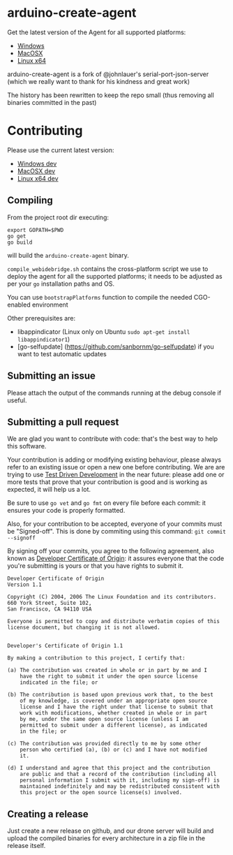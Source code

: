 arduino-create-agent
====================

Get the latest version of the Agent for all supported platforms:

* [Windows](http://downloads.arduino.cc/CreateBridgeStable/ArduinoCreateAgent-1.1-windows-installer.exe)
* [MacOSX](http://downloads.arduino.cc/CreateBridgeStable/ArduinoCreateAgent-1.1-osx-installer.dmg)
* [Linux x64](http://downloads.arduino.cc/CreateBridgeStable/ArduinoCreateAgent-1.1-linux-x64-installer.run)

arduino-create-agent is a fork of @johnlauer's serial-port-json-server (which we really want to thank for his kindness and great work)

The history has been rewritten to keep the repo small (thus removing all binaries committed in the past)

# Contributing

Please use the current latest version:

* [Windows dev](http://downloads.arduino.cc/CreateBridge/staging/ArduinoCreateAgent-1.0-windows-installer.exe)
* [MacOSX dev](http://downloads.arduino.cc/CreateBridge/staging/ArduinoCreateAgent-1.0-osx-installer.dmg)
* [Linux x64 dev](http://downloads.arduino.cc/CreateBridge/staging/ArduinoCreateAgent-1.0-linux-x64-installer.run)

## Compiling

From the project root dir executing:
```
export GOPATH=$PWD
go get
go build
```
will build the `arduino-create-agent` binary.

`compile_webidebridge.sh` contains the cross-platform script we use to deploy the agent for all the supported platforms; it needs to be adjusted as per your `go` installation paths and OS.

You can use `bootstrapPlatforms` function to compile the needed CGO-enabled environment

Other prerequisites are:
* libappindicator (Linux only on Ubuntu `sudo apt-get install libappindicator1`)
* [go-selfupdate] (https://github.com/sanbornm/go-selfupdate) if you want to test automatic updates

## Submitting an issue

Please attach the output of the commands running at the debug console if useful.

## Submitting a pull request

We are glad you want to contribute with code: that's the best way to help this software.

Your contribution is adding or modifying existing behaviour, please always refer to an existing issue or open a new one before contributing. We are are trying to use [Test Driven Development](https://en.wikipedia.org/wiki/Test-driven_development) in the near future: please add one or more tests that prove that your contribution is good and is working as expected, it will help us a lot.

Be sure to use `go vet` and `go fmt` on every file before each commit: it ensures your code is properly formatted.

Also, for your contribution to be accepted, everyone of your commits must be "Signed-off". This is done by commiting using this command: `git commit --signoff`

By signing off your commits, you agree to the following agreement, also known as [Developer Certificate of Origin](http://developercertificate.org/): it assures everyone that the code you're submitting is yours or that you have rights to submit it.

```
Developer Certificate of Origin
Version 1.1

Copyright (C) 2004, 2006 The Linux Foundation and its contributors.
660 York Street, Suite 102,
San Francisco, CA 94110 USA

Everyone is permitted to copy and distribute verbatim copies of this
license document, but changing it is not allowed.


Developer's Certificate of Origin 1.1

By making a contribution to this project, I certify that:

(a) The contribution was created in whole or in part by me and I
    have the right to submit it under the open source license
    indicated in the file; or

(b) The contribution is based upon previous work that, to the best
    of my knowledge, is covered under an appropriate open source
    license and I have the right under that license to submit that
    work with modifications, whether created in whole or in part
    by me, under the same open source license (unless I am
    permitted to submit under a different license), as indicated
    in the file; or

(c) The contribution was provided directly to me by some other
    person who certified (a), (b) or (c) and I have not modified
    it.

(d) I understand and agree that this project and the contribution
    are public and that a record of the contribution (including all
    personal information I submit with it, including my sign-off) is
    maintained indefinitely and may be redistributed consistent with
    this project or the open source license(s) involved.
```


## Creating a release
Just create a new release on github, and our drone server will build and upload
the compiled binaries for every architecture in a zip file in the release itself.

